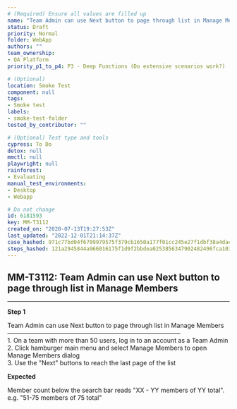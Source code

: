 ```yaml
---
# (Required) Ensure all values are filled up
name: "Team Admin can use Next button to page through list in Manage Members"
status: Draft
priority: Normal
folder: WebApp
authors: ""
team_ownership: 
- QA Platform
priority_p1_to_p4: P3 - Deep Functions (Do extensive scenarios work?)

# (Optional)
location: Smoke Test
component: null
tags:
- Smoke test
labels: 
- smoke-test-folder
tested_by_contributor: ""

# (Optional) Test type and tools
cypress: To Do
detox: null
mmctl: null
playwright: null
rainforest: 
- Evaluating
manual_test_environments:
- Desktop
- Webapp

# Do not change
id: 6181593
key: MM-T3112
created_on: "2020-07-13T19:27:53Z"
last_updated: "2022-12-01T21:14:37Z"
case_hashed: 971c77bd04f6709979575f379cb1650a177f01cc245e27f1dbf38a4dac8da255dfb1beecae0fd1372e4c134c2d9f156a
steps_hashed: 121a2945844a966016175f1d9f2bbdea0253856347902482496fca1035fd3b4ba4cbbf70975c88bc3d30063a768feb92
---
```


<!-- (Auto-generated) Based on frontmatter's "key" and "name" -->

## MM-T3112: Team Admin can use Next button to page through list in Manage Members

---

**Step 1**

Team Admin can use Next button to page through list in Manage Members\
————————————————————————————\
1\. On a team with more than 50 users, log in to an account as a Team Admin\
2\. Click hamburger main menu and select Manage Members to open Manage Members dialog\
3\. Use the "Next" buttons to reach the last page of the list

**Expected**

Member count below the search bar reads "XX - YY members of YY total". e.g. "51-75 members of 75 total"
